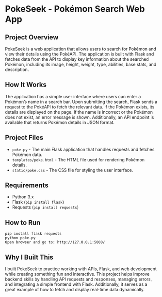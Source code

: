 # PokeSeek - Pokémon Search Web App

## Project Overview  
PokeSeek is a web application that allows users to search for Pokémon and view their details using the PokéAPI. The application is built with Flask and fetches data from the API to display key information about the searched Pokémon, including its image, height, weight, type, abilities, base stats, and description.

## How It Works  
The application has a simple user interface where users can enter a Pokémon’s name in a search bar. Upon submitting the search, Flask sends a request to the PokéAPI to fetch the relevant data. If the Pokémon exists, its details are displayed on the page. If the name is incorrect or the Pokémon does not exist, an error message is shown. Additionally, an API endpoint is available that returns Pokémon details in JSON format.

## Project Files  
- `poke.py` - The main Flask application that handles requests and fetches Pokémon data.  
- `templates/poke.html` - The HTML file used for rendering Pokémon details.  
- `static/poke.css` - The CSS file for styling the user interface.  

## Requirements  
- Python 3.x  
- Flask (`pip install flask`)  
- Requests (`pip install requests`)  

## How to Run  

`pip install flask requests`  
`python poke.py`  
 `Open browser and go to: http://127.0.0.1:5000/`

## Why I Built This  
I built PokeSeek to practice working with APIs, Flask, and web development while creating something fun and interactive. This project helps improve backend skills by handling API requests and responses, managing errors, and integrating a simple frontend with Flask. Additionally, it serves as a great example of how to fetch and display real-time data dynamically.
